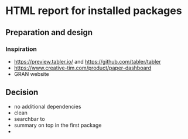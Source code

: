 # HTML report for installed packages

## Preparation and design

### Inspiration

* https://preview.tabler.io/ and https://github.com/tabler/tabler
* https://www.creative-tim.com/product/paper-dashboard
* GRAN website

## Decision

* no additional dependencies
* clean
* searchbar to
* summary on top in the first package
*

